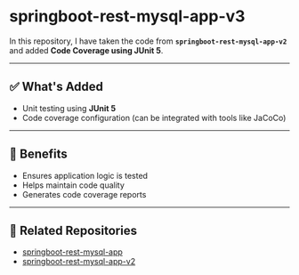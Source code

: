 # springboot-rest-mysql-app-v3

In this repository, I have taken the code from **`springboot-rest-mysql-app-v2`** and added **Code Coverage using JUnit 5**.

---

## ✅ What's Added

- Unit testing using **JUnit 5**
- Code coverage configuration (can be integrated with tools like JaCoCo)

---

## 🧪 Benefits

- Ensures application logic is tested
- Helps maintain code quality
- Generates code coverage reports

---

## 🔗 Related Repositories

- [springboot-rest-mysql-app](#)
- [springboot-rest-mysql-app-v2](#)


